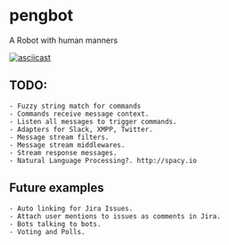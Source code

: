 # pengbot

A Robot with human manners

[![asciicast](https://asciinema.org/a/25082.png)](https://asciinema.org/a/25082)

## TODO:

    - Fuzzy string match for commands
    - Commands receive message context.
    - Listen all messages to trigger commands.
    - Adapters for Slack, XMPP, Twitter.
    - Message stream filters.
    - Message stream middlewares.
    - Stream response messages.
    - Natural Language Processing?. http://spacy.io

## Future examples

    - Auto linking for Jira Issues.
    - Attach user mentions to issues as comments in Jira.
    - Bots talking to bots.
    - Voting and Polls.
